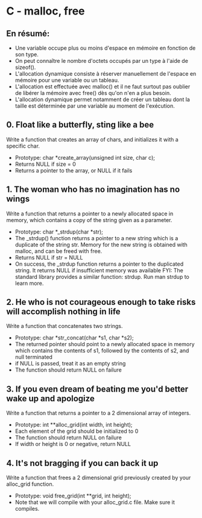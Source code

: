 # C - malloc, free

## En résumé:
* Une variable occupe plus ou moins d'espace en mémoire en fonction de son type.
* On peut connaître le nombre d'octets occupés par un type à l'aide de sizeof().
* L'allocation dynamique consiste à réserver manuellement de l'espace en mémoire pour une variable ou un tableau.
* L'allocation est effectuée avec malloc() et il ne faut surtout pas oublier de libérer la mémoire avec free() dès qu'on n'en a plus besoin.
* L'allocation dynamique permet notamment de créer un tableau dont la taille est déterminée par une variable au moment de l'exécution.

## 0. Float like a butterfly, sting like a bee

Write a function that creates an array of chars, and initializes it with a specific char.

* Prototype: char *create_array(unsigned int size, char c);
* Returns NULL if size = 0
* Returns a pointer to the array, or NULL if it fails

## 1. The woman who has no imagination has no wings

Write a function that returns a pointer to a newly allocated space in memory, which contains a copy of the string given as a parameter.

* Prototype: char *_strdup(char *str);
* The _strdup() function returns a pointer to a new string which is a duplicate of the string str. Memory for the new string is obtained with malloc, and can be freed with free.
* Returns NULL if str = NULL
* On success, the _strdup function returns a pointer to the duplicated string. It returns NULL if insufficient memory was available
FYI: The standard library provides a similar function: strdup. Run man strdup to learn more.

## 2. He who is not courageous enough to take risks will accomplish nothing in life

Write a function that concatenates two strings.

* Prototype: char *str_concat(char *s1, char *s2);
* The returned pointer should point to a newly allocated space in memory which contains the contents of s1, followed by the contents of s2, and null terminated
* if NULL is passed, treat it as an empty string
* The function should return NULL on failure

## 3. If you even dream of beating me you'd better wake up and apologize
Write a function that returns a pointer to a 2 dimensional array of integers.

* Prototype: int **alloc_grid(int width, int height);
* Each element of the grid should be initialized to 0
* The function should return NULL on failure
* If width or height is 0 or negative, return NULL

## 4. It's not bragging if you can back it up
Write a function that frees a 2 dimensional grid previously created by your alloc_grid function.

* Prototype: void free_grid(int **grid, int height);
* Note that we will compile with your alloc_grid.c file. Make sure it compiles.
